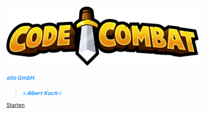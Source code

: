  ![Alt text](CodeCombat-Logo.png) 
##### <span style="color: #2498FF">***𝖾𝗅𝗂𝗈 𝖦𝗆𝖻𝖧***




><span style="color: #2498FF ">*⚔️𝑨𝒍𝒃𝒆𝒓𝒕 𝑲𝒐𝒄𝒉⚔️*


[Starten](#code⚔%ef%b8%8fcombat)


